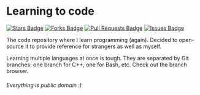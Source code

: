 # Learning to code
<a href="https://github.com/HackerDaGreat57/learn/stargazers"><img src="https://img.shields.io/github/stars/HackerDaGreat57/learn" alt="Stars Badge"/></a>
<a href="https://github.com/HackerDaGreat57/learn/network/members"><img src="https://img.shields.io/github/forks/HackerDaGreat57/learn" alt="Forks Badge"/></a>
<a href="https://github.com/HackerDaGreat57/learn/pulls"><img src="https://img.shields.io/github/issues-pr/HackerDaGreat57/learn" alt="Pull Requests Badge"/></a>
<a href="https://github.com/HackerDaGreat57/learn/issues"><img src="https://img.shields.io/github/issues/HackerDaGreat57/learn" alt="Issues Badge"/></a>

The code repository where I learn programming (again). Decided to open-source it to provide reference for strangers as well as myself.

Learning multiple languages at once is tough. They are separated by Git branches: one branch for C++, one for Bash, etc. Check out the branch browser.

###### Everything is public domain :)
